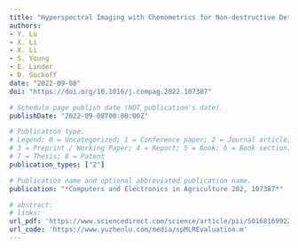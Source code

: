 ```yaml
---
title: "Hyperspectral Imaging with Chemometrics for Non-destructive Determination of Cannabinoids in Floral and Leaf Materials of Industrial Hemp"
authors:
- Y. Lu
- X. Li
- X. Li
- S. Young
- E. Linder
- D. Suchoff
date: "2022-09-08"
doi: "https://doi.org/10.1016/j.compag.2022.107387"

# Schedule page publish date (NOT publication's date).
publishDate: "2022-09-08T00:00:00Z"

# Publication type.
# Legend: 0 = Uncategorized; 1 = Conference paper; 2 = Journal article;
# 3 = Preprint / Working Paper; 4 = Report; 5 = Book; 6 = Book section;
# 7 = Thesis; 8 = Patent
publication_types: ["2"]

# Publication name and optional abbreviated publication name.
publication: "*Computers and Electronics in Agriculture 202, 107387*"

# abstract: 
# links:
url_pdf: 'https://www.sciencedirect.com/science/article/pii/S0168169922006950?dgcid=author'
url_code: 'https://www.yuzhenlu.com/media/spMLREvaluation.m'
---
```

